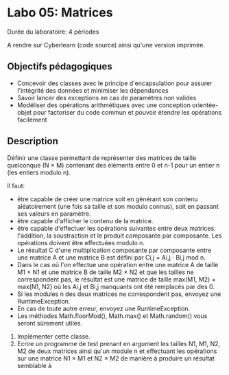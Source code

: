 # Labo 05: Matrices

Durée du laboratoire: 4 périodes

A rendre sur Cyberlearn (code source) ainsi qu'une version imprimée.
## Objectifs pédagogiques
- Concevoir des classes avec le principe d'encapsulation pour assurer l'intégrité des données et minimiser les dépendances
- Savoir lancer des exceptions en cas de paramètres non valides
- Modéliser des opérations arithmétiques avec une conception orientée-objet pour factoriser du code commun et pouvoir étendre les opérations facilement

## Description

Définir une classe permettant de représenter des matrices de taille quelconque (N × M) contenant des éléments entre 0 et n-1 pour un entier n (les entiers modulo n).

Il faut:
- être capable de créer une matrice soit en générant son contenu aléatoirement (une fois sa taille et son modulo connus), soit en passant ses valeurs en paramètre.
- être capable d'afficher le contenu de la matrice.
- être capable d'effectuer les opérations suivantes entre deux matrices: l'addition, la soustraction et le produit composante par composante. Les opérations doivent être effectuées modulo n.
- Le résultat C d'une multiplication composante par composante entre une matrice A et une matrice B est défini par Ci,j = Ai,j ⋅ Bi,j mod n.
- Dans le cas où l'on effectue une opération entre une matrice A de taille M1 × N1 et une matrice B de taille M2 × N2 et que les tailles ne correspondent pas, le résultat est une matrice de taille max(M1, M2) × max(N1, N2) où les Ai,j et Bi,j manquants ont été remplacés par des 0.
- Si les modules n des deux matrices ne correspondent pas, envoyez une RuntimeException.
- En cas de toute autre erreur, envoyez une RuntimeException.
- Les méthodes Math.floorMod(), Math.max() et Math.random() vous seront sûrement utiles.

1. Implémenter cette classe.
2. Ecrire un programme de test prenant en argument les tailles N1, M1, N2, M2 de deux matrices ainsi qu'un module n et effectuant les opérations sur une matrice N1 × M1 et N2 × M2 de manière à produire un résultat semblable à
